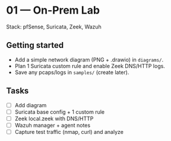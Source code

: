 # 01 — On-Prem Lab
Stack: pfSense, Suricata, Zeek, Wazuh

## Getting started
- Add a simple network diagram (PNG + .drawio) in `diagrams/`.
- Plan 1 Suricata custom rule and enable Zeek DNS/HTTP logs.
- Save any pcaps/logs in `samples/` (create later).

## Tasks
- [ ] Add diagram
- [ ] Suricata base config + 1 custom rule
- [ ] Zeek local.zeek with DNS/HTTP
- [ ] Wazuh manager + agent notes
- [ ] Capture test traffic (nmap, curl) and analyze
